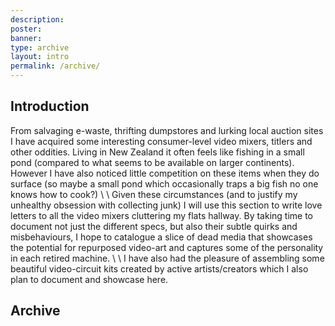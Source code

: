 ```yaml
---
description:
poster:
banner:
type: archive
layout: intro
permalink: /archive/
---
```


## Introduction

From salvaging e-waste, thrifting dumpstores and lurking local auction sites I have  acquired some interesting consumer-level video mixers, titlers and other oddities.
Living in New Zealand it often feels like fishing in a small pond (compared to what seems to be available on larger continents). However I have also noticed little competition on these items when they do surface (so maybe a small pond which occasionally traps a big fish no one knows how to cook?)
\\
\\
Given these circumstances (and to justify my unhealthy obsession with collecting junk) I will use this section to write love letters to all the video mixers cluttering my flats hallway.
By taking time to document not just the different specs, but also their subtle quirks and misbehaviours, I hope to catalogue a slice of dead media that showcases the potential for repurposed video-art and captures some of the personality in each retired machine.
\\
\\
I have also had the pleasure of assembling some beautiful video-circuit kits created by active artists/creators which I also plan to document and showcase here.

## Archive